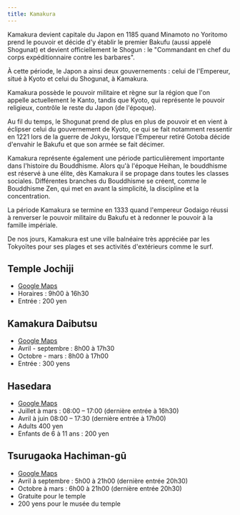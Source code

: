 ```yaml
---
title: Kamakura
---
```


Kamakura devient capitale du Japon en 1185 quand Minamoto no Yoritomo prend le pouvoir et décide d'y établir le premier Bakufu (aussi appelé Shogunat) et devient officiellement le Shogun : le "Commandant en chef du corps expéditionnaire contre les barbares".

À cette période, le Japon a ainsi deux gouvernements : celui de l'Empereur, situé à Kyoto et celui du Shogunat, à Kamakura.

Kamakura possède le pouvoir militaire et règne sur la région que l'on appelle actuellement le Kanto, tandis que Kyoto, qui représente le pouvoir religieux, contrôle le reste du Japon (de l'époque).

Au fil du temps, le Shogunat prend de plus en plus de pouvoir et en vient à éclipser celui du gouvernement de Kyoto, ce qui se fait notamment ressentir en 1221 lors de la guerre de Jokyu, lorsque l'Empereur retiré Gotoba décide d'envahir le Bakufu et que son armée se fait décimer.

Kamakura représente également une période particulièrement importante dans l'histoire du Bouddhisme. Alors qu'à l'époque Heihan, le bouddhisme est réservé à une élite, dès Kamakura il se propage dans toutes les classes sociales. Différentes branches du Bouddhisme se créent, comme le Bouddhisme Zen, qui met en avant la simplicité, la discipline et la concentration.

La période Kamakura se termine en 1333 quand l'empereur Godaigo réussi à renverser le pouvoir militaire du Bakufu et à redonner le pouvoir à la famille impériale.

De nos jours, Kamakura est une ville balnéaire très appréciée par les Tokyoïtes pour ses plages et ses activités d'extérieurs comme le surf.

## Temple Jochiji

- [Google Maps](https://maps.app.goo.gl/VbfeUPRVMZjGa5ss5)
- Horaires : 9h00 à 16h30
- Entrée : 200 yen

## Kamakura Daibutsu

- [Google Maps](https://maps.app.goo.gl/Av8Ec7gDsFzE7XUz7)
- Avril - septembre : 8h00 à 17h30
- Octobre - mars : 8h00 à 17h00
- Entrée : 300 yens

## Hasedara

- [Google Maps](https://maps.app.goo.gl/59jmzhBMxh5Q25Qd7)
- Juillet à mars : 08:00 – 17:00 (dernière entrée à 16h30)
- Avril à juin 08:00 – 17:30 (dernière entrée à 17h00)
- Adults 400 yen
- Enfants de 6 à 11 ans : 200 yen

## Tsurugaoka Hachiman-gū

- [Google Maps](https://maps.app.goo.gl/s1xNcCY6DeudRynJ8)
- Avril à septembre : 5h00 à 21h00 (dernière entrée 20h30)
- Octobre à mars : 6h00 à 21h00 (dernière entrée 20h30)
- Gratuite pour le temple 
- 200 yens pour le musée du temple
